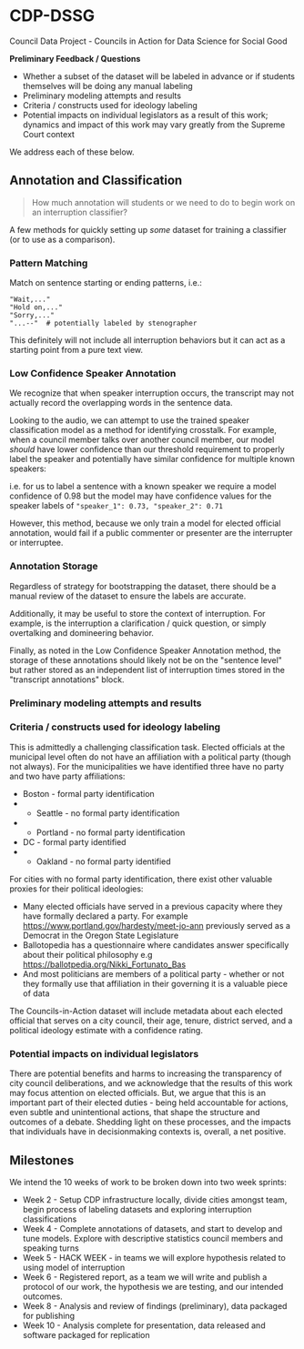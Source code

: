 # CDP-DSSG

Council Data Project - Councils in Action for Data Science for Social Good

**Preliminary Feedback / Questions**

- Whether a subset of the dataset will be labeled in advance or if students themselves will be doing any manual labeling
- Preliminary modeling attempts and results
- Criteria / constructs used for ideology labeling
- Potential impacts on individual legislators as a result of this work; dynamics and impact of this work may vary greatly from the Supreme Court context

We address each of these below. 

## Annotation and Classification

> How much annotation will students or we need to do to begin work on an
> interruption classifier?

A few methods for quickly setting up _some_ dataset for training a classifier
(or to use as a comparison).

### Pattern Matching

Match on sentence starting or ending patterns, i.e.:

```
"Wait,..."
"Hold on,..."
"Sorry,..."
"...--"  # potentially labeled by stenographer
```

This definitely will not include all interruption behaviors but it can
act as a starting point from a pure text view.

### Low Confidence Speaker Annotation

We recognize that when speaker interruption occurs, the transcript may not
actually record the overlapping words in the sentence data.

Looking to the audio, we can attempt to use the trained speaker classification
model as a method for identifying crosstalk. For example, when a
council member talks over another council member, our model _should_ have
lower confidence than our threshold requirement to properly label the
speaker and potentially have similar confidence for multiple known speakers:

i.e. for us to label a sentence with a known speaker we require a model
confidence of 0.98 but the model may have confidence values for the
speaker labels of `"speaker_1": 0.73, "speaker_2": 0.71`

However, this method, because we only train a model for elected official
annotation, would fail if a public commenter or presenter are the interrupter
or interruptee.

### Annotation Storage

Regardless of strategy for bootstrapping the dataset, there should be a
manual review of the dataset to ensure the labels are accurate.

Additionally, it may be useful to store the context of interruption.
For example, is the interruption a clarification / quick question, or simply
overtalking and domineering behavior.

Finally, as noted in the Low Confidence Speaker Annotation method, the storage
of these annotations should likely not be on the "sentence level" but rather
stored as an independent list of interruption times stored in the "transcript
annotations" block.


### Preliminary modeling attempts and results 


### Criteria / constructs used for ideology labeling
This is admittedly a challenging classification task. Elected officials at the municipal level often do not have an affiliation with a political party (though not always). For the municipalities we have identified three have no party and two have party affiliations: 
- Boston - formal party identification 
- - Seattle - no formal party identification 
- - Portland - no formal party identification 
- DC - formal party identified
- -  Oakland - no formal party identified

For cities with no formal party identification, there exist other valuable proxies for their political ideologies: 
- Many elected officials have served in a previous capacity where they have formally declared a party. For example https://www.portland.gov/hardesty/meet-jo-ann previously served as a Democrat in the Oregon State Legislature 
- Ballotopedia has a questionnaire where candidates answer specifically about their political philosophy e.g https://ballotpedia.org/Nikki_Fortunato_Bas 
- And most politicians are members of a political party - whether or not they formally use that affiliation in their governing it is a valuable piece of data

The Councils-in-Action dataset will include metadata about each elected official that serves on a city council, their age, tenure, district served, and a political ideology estimate with a confidence rating. 

### Potential impacts on individual legislators
There are potential benefits and harms to increasing the transparency of city council deliberations, and we acknowledge that the results of this work may focus attention on elected officials. But, we argue that this is an important part of their elected duties - being held accountable for actions, even subtle and unintentional actions, that shape the structure and outcomes of a debate. Shedding light on these processes, and the impacts that individuals have in decisionmaking contexts is, overall, a net positive. 


## Milestones
We intend the 10 weeks of work to be broken down into two week sprints: 
- Week 2 - Setup CDP infrastructure locally, divide cities amongst team, begin process of labeling datasets and exploring interruption classifications 
- Week 4 - Complete annotations of datasets, and start to develop and tune models. Explore with descriptive statistics council members and speaking turns  
- Week 5 - HACK WEEK - in teams we will explore hypothesis related to using model of interruption 
- Week 6  - Registered report, as a team we will write and publish a protocol of our work, the hypothesis we are testing, and our intended outcomes.  
- Week 8 -  Analysis and review of findings (preliminary), data packaged for publishing 
- Week 10 - Analysis complete for presentation, data released and software packaged for replication  


